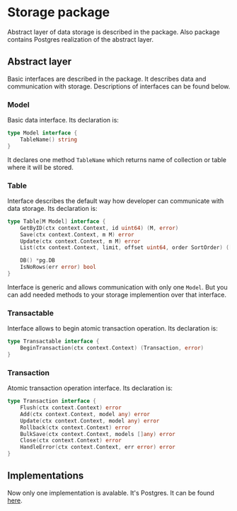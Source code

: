 # Storage package

Abstract layer of data storage is described in the package. Also package contains Postgres realization of the abstract layer.

## Abstract layer

Basic interfaces are described in the package. It describes data and communication with storage. Descriptions of interfaces can be found below.

### Model

Basic data interface. Its declaration is:

```go
type Model interface {
	TableName() string
}
```

It declares one method `TableName` which returns name of collection or table where it will be stored.

### Table

Interface describes the default way how developer can communicate with data storage. Its declaration is:

```go
type Table[M Model] interface {
	GetByID(ctx context.Context, id uint64) (M, error)
	Save(ctx context.Context, m M) error
	Update(ctx context.Context, m M) error
	List(ctx context.Context, limit, offset uint64, order SortOrder) ([]M, error)

	DB() *pg.DB
	IsNoRows(err error) bool
}
```

Interface is generic and allows communication with only one `Model`. But you can add needed methods to your storage implemention over that interface.

### Transactable

Interface allows to begin atomic transaction operation. Its declaration is:

```go
type Transactable interface {
	BeginTransaction(ctx context.Context) (Transaction, error)
}
``` 

### Transaction

Atomic transaction operation interface. Its declaration is:

```go
type Transaction interface {
	Flush(ctx context.Context) error
	Add(ctx context.Context, model any) error
	Update(ctx context.Context, model any) error
	Rollback(ctx context.Context) error
	BulkSave(ctx context.Context, models []any) error
	Close(ctx context.Context) error
	HandleError(ctx context.Context, err error) error
}
```

## Implementations

Now only one implementation is avalable. It's Postgres. It can be found [here](/pkg/storage/postgres/).